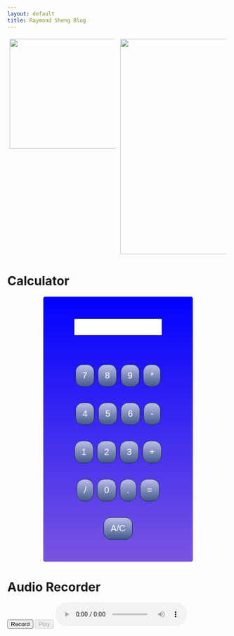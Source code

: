 ```yaml
---
layout: default
title: Raymond Sheng Blog
---
```

<head>
<style>
  .calculator {
      width: 300px;
      margin: 0 auto;
      padding: 20px;
      border: 1px solid #ccc;
      border-radius: 5px;
      text-align: center;
      font-size:30px;
      background-image: linear-gradient(blue, #7a55e0 100%);
  }
  input[type=button] {
	background:linear-gradient(to bottom, #b6bae3 5%, #415989 100%);
	background-color:#2e466e;
	border-radius:17px;
	border:1px solid #1f2f47;
	display:inline-block;
	cursor:pointer;
	color:#ffffff;
	font-size:20px;
	padding:13px 15px;
	text-decoration:none;
}
  input[type=button]:hover {
	background:linear-gradient(to bottom, #415989 5%, #2e466e 100%);
	background-color:#415989;
}
  input[type=button]:active {
	position:relative;
	top:1px;
}
#calc {
    font-size:30px;
  	padding:0 0;
    width: 200px;
    text-align: center;
}
.row {
  display: flex;
}
.column {
  width: 100%;
  padding: 5px;
}
</style>
</head>

<html>
<div class="row">
    <div class="column">
    <img src='https://github.com/raymondYsheng/CSA_Repo/assets/142441804/03fcccb9-e6ca-4f75-b00c-408ac15ce7d6' width="250">
    </div>
    <div class="column">
    <img src='https://github.com/raymondYsheng/CSA_Repo/assets/142441804/227c1f2d-c74e-4239-b062-7fd054684ccb' width="250" height="490">
    </div>
</div>
<body>
  <h1>Calculator</h1>

<div class="calculator">
<form name = "form1">  
      
  <input id = "calc" type ="text" name = "answer"> <br> <br>

  <input type = "button" value = "7" onclick = "form1.answer.value += '7' ">  
  <input type = "button" value = "8" onclick = "form1.answer.value += '8' ">  
  <input type = "button" value = "9" onclick = "form1.answer.value += '9' ">  
  <input type = "button" value = "*" onclick = "form1.answer.value += '*' ">  
  <br> <br>  
    
  <input type = "button" value = "4" onclick = "form1.answer.value += '4' ">  
  <input type = "button" value = "5" onclick = "form1.answer.value += '5' ">  
  <input type = "button" value = "6" onclick = "form1.answer.value += '6' ">  
  <input type = "button" value = "-" onclick = "form1.answer.value += '-' ">  
  <br> <br>  

  <input type = "button" value = "1" onclick = "form1.answer.value += '1' ">  
  <input type = "button" value = "2" onclick = "form1.answer.value += '2' ">  
  <input type = "button" value = "3" onclick = "form1.answer.value += '3' ">  
  <input type = "button" value = "+" onclick = "form1.answer.value += '+' ">  
  <br> <br>  
    
  <input type = "button" value = "/" onclick = "form1.answer.value += '/' ">  
  <input type = "button" value = "0" onclick = "form1.answer.value += '0' ">  
  <input type = "button" value = "." onclick = "form1.answer.value += '.' ">  

  <input type = "button" value = "=" onclick = "calculate()">  
  <br><br>
  <input type = "button" value = "A/C" onclick = "form1.answer.value = ' ' " id= "clear" >  
  <br>   
  <script>
    function calculate() {
            try {
                form1.answer.value = eval(form1.answer.value);
            } catch (error) {
                form1.answer.value = 'Error';
            }
    }
  </script>
</form>  
</div>
    <h1>Audio Recorder</h1>
    <button id="recordButton">Record</button>
    <button id="playButton" disabled>Play</button>
    <audio id="audioPlayer" controls></audio>

  <script>
      let mediaRecorder;
      let audioChunks = [];

      const recordButton = document.getElementById('recordButton');
      const playButton = document.getElementById('playButton');
      const audioPlayer = document.getElementById('audioPlayer');

      recordButton.addEventListener('click', () => {
          if (mediaRecorder && mediaRecorder.state === 'recording') {
              mediaRecorder.stop();
              recordButton.innerText = 'Record';
              playButton.disabled = false;
          } else {
              navigator.mediaDevices.getUserMedia({ audio: true })
                  .then(stream => {
                      mediaRecorder = new MediaRecorder(stream);

                      mediaRecorder.ondataavailable = event => {
                          if (event.data.size > 0) {
                              audioChunks.push(event.data);
                          }
                      };

                      mediaRecorder.onstop = () => {
                          const audioBlob = new Blob(audioChunks, { type: 'audio/wav' });
                          const audioUrl = URL.createObjectURL(audioBlob);
                          audioPlayer.src = audioUrl;
                      };

                      mediaRecorder.start();
                      recordButton.innerText = 'Stop Recording';
                      playButton.disabled = true;
                  })
                  .catch(error => {
                      console.error('Error accessing microphone:', error);
                  });
          }
      });

      playButton.addEventListener('click', () => {
          if (audioPlayer.src) {
              audioPlayer.play();
          }
      });
  </script>
</body>
</html>
<!-- 
| Class Name | Teacher    |
|------------|------------|
| CSA        | Mortenson  |
| AP Stats   | Edelstein  |
| APEL       | West       |
| APUSH      | Swanson    |
| AP Bio     | Cheskaty   | -->

